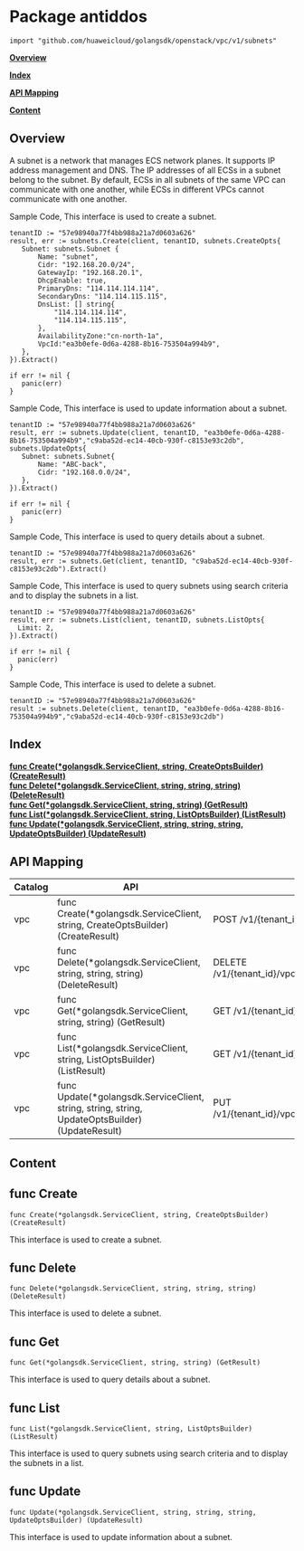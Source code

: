 # Package antiddos
    import "github.com/huaweicloud/golangsdk/openstack/vpc/v1/subnets"
**[Overview](#overview)**  

**[Index](#index)**  

**[API Mapping](#api-mapping)**  

**[Content](#content)**  

## Overview
A subnet is a network that manages ECS network planes. It supports IP address management and DNS. The IP addresses of all ECSs in a subnet belong to the subnet. By default, ECSs in all subnets of the same VPC can communicate with one another, while ECSs in different VPCs cannot communicate with one another.

Sample Code, This interface is used to create a subnet.

    tenantID := "57e98940a77f4bb988a21a7d0603a626"
    result, err := subnets.Create(client, tenantID, subnets.CreateOpts{
       Subnet: subnets.Subnet {
           Name: "subnet",
           Cidr: "192.168.20.0/24",
           GatewayIp: "192.168.20.1",
           DhcpEnable: true,
           PrimaryDns: "114.114.114.114",
           SecondaryDns: "114.114.115.115",
           DnsList: [] string{
               "114.114.114.114",
               "114.114.115.115",
           },
           AvailabilityZone:"cn-north-1a",
           VpcId:"ea3b0efe-0d6a-4288-8b16-753504a994b9",
       },
    }).Extract()
    
    if err != nil {
       panic(err)
    }
    
Sample Code, This interface is used to update information about a subnet.

    tenantID := "57e98940a77f4bb988a21a7d0603a626"
    result, err := subnets.Update(client, tenantID, "ea3b0efe-0d6a-4288-8b16-753504a994b9","c9aba52d-ec14-40cb-930f-c8153e93c2db", subnets.UpdateOpts{
       Subnet: subnets.Subnet{
           Name: "ABC-back",
           Cidr: "192.168.0.0/24",
       },
    }).Extract()
    
    if err != nil {
       panic(err)
    }
    
Sample Code, This interface is used to query details about a subnet.

    tenantID := "57e98940a77f4bb988a21a7d0603a626"
    result, err := subnets.Get(client, tenantID, "c9aba52d-ec14-40cb-930f-c8153e93c2db").Extract()
    
Sample Code, This interface is used to query subnets using search criteria and to display the subnets in a list.

    tenantID := "57e98940a77f4bb988a21a7d0603a626"
    result, err := subnets.List(client, tenantID, subnets.ListOpts{
      Limit: 2,
    }).Extract()
    
    if err != nil {
      panic(err)
    }
    
Sample Code, This interface is used to delete a subnet.

    
    tenantID := "57e98940a77f4bb988a21a7d0603a626"
    result := subnets.Delete(client, tenantID, "ea3b0efe-0d6a-4288-8b16-753504a994b9","c9aba52d-ec14-40cb-930f-c8153e93c2db")
## Index
**[func Create(*golangsdk.ServiceClient, string, CreateOptsBuilder) (CreateResult)](#func-create)**  
**[func Delete(*golangsdk.ServiceClient, string, string, string) (DeleteResult)](#func-delete)**  
**[func Get(*golangsdk.ServiceClient, string, string) (GetResult)](#func-get)**  
**[func List(*golangsdk.ServiceClient, string, ListOptsBuilder) (ListResult)](#func-list)**  
**[func Update(*golangsdk.ServiceClient, string, string, string, UpdateOptsBuilder) (UpdateResult)](#func-update)**  
## API Mapping
|Catalog|API|EndPoint|
|----|---|--------|
|vpc|func Create(*golangsdk.ServiceClient, string, CreateOptsBuilder) (CreateResult)|POST /v1/{tenant_id}/subnets|
|vpc|func Delete(*golangsdk.ServiceClient, string, string, string) (DeleteResult)|DELETE /v1/{tenant_id}/vpcs/{vpc_id}/subnets/{subnet_id}|
|vpc|func Get(*golangsdk.ServiceClient, string, string) (GetResult)|GET /v1/{tenant_id}/subnets/{subnet_id}|
|vpc|func List(*golangsdk.ServiceClient, string, ListOptsBuilder) (ListResult)|GET /v1/{tenant_id}/subnets|
|vpc|func Update(*golangsdk.ServiceClient, string, string, string, UpdateOptsBuilder) (UpdateResult)|PUT /v1/{tenant_id}/vpcs/{vpc_id}/subnets/{subnet_id}|
## Content
## func Create
    func Create(*golangsdk.ServiceClient, string, CreateOptsBuilder) (CreateResult)  
This interface is used to create a subnet.
## func Delete
    func Delete(*golangsdk.ServiceClient, string, string, string) (DeleteResult)  
This interface is used to delete a subnet.
## func Get
    func Get(*golangsdk.ServiceClient, string, string) (GetResult)  
This interface is used to query details about a subnet.
## func List
    func List(*golangsdk.ServiceClient, string, ListOptsBuilder) (ListResult)  
This interface is used to query subnets using search criteria and to display the subnets in a list.
## func Update
    func Update(*golangsdk.ServiceClient, string, string, string, UpdateOptsBuilder) (UpdateResult)  
This interface is used to update information about a subnet.
